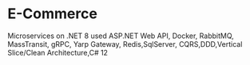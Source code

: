 # E-Commerce
Microservices on .NET 8 used ASP.NET Web API, Docker, RabbitMQ, MassTransit, gRPC, Yarp Gateway, Redis,SqlServer, CQRS,DDD,Vertical Slice/Clean Architecture,C# 12
